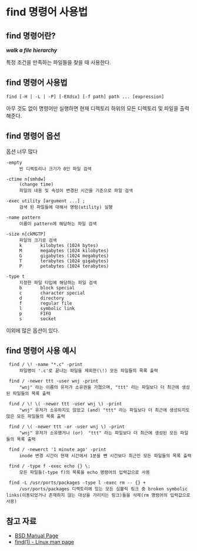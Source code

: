 # find 명령어 사용법

## find 명령어란?

_**walk a file hierarchy**_

특정 조건을 만족하는 파일들을 찾을 때 사용한다.

## find 명령어 사용법
    find [-H | -L | -P] [-EXdsx] [-f path] path ... [expression]

아무 것도 없이 명령어만 실행하면 현재 디렉토리 하위의 모든 디렉토리 및 파일을 출력해준다.

## find 명령어 옵션

옵션 너무 많다

	-empty
		 빈 디렉토리나 크기가 0인 파일 검색

    -ctime n[smhdw]
	     (change time)
		 파일의 내용 및 속성이 변경된 시간을 기준으로 파일 검색

    -exec utility [argument ...] ;
	     검색 된 파일들에 대해서 명렁(utility) 실행
		 
    -name pattern
	     이름이 pattern에 해당하는 파일 검색

    -size n[ckMGTP]
	     파일의 크기로 검색
		 k	     kilobytes (1024 bytes)
	     M	     megabytes (1024 kilobytes)
	     G	     gigabytes (1024 megabytes)
	     T	     terabytes (1024 gigabytes)
	     P	     petabytes (1024 terabytes)

    -type t
	     지정한 파일 타입에 해당하는 파일 검색
	     b	     block special
	     c	     character special
	     d	     directory
	     f	     regular file
	     l	     symbolic link
	     p	     FIFO
	     s	     socket

이외에 많은 옵션이 있다.


## find 명령어 사용 예시

     find / \! -name "*.c" -print
	     파일명이 '.c'로 끝나는 파일을 제외한(\!) 모든 파일들의 목록 출력

     find / -newer ttt -user wnj -print
	     "wnj" 라는 이름의 유저가 소유권을 가졌으며, "ttt" 라는 파일보다 더 최근에 생성된 파일들의 목록 출력 

     find / \! \( -newer ttt -user wnj \) -print
	     "wnj" 유저가 소유하지도 않았고 (and) "ttt" 라는 파일보다 더 최근에 생성되지도 않은 모든 파일들의 목록 출력

     find / \( -newer ttt -or -user wnj	\) -print
	     "wnj" 유저가 소유했거나 (or)  "ttt" 라는 파일보다 더 최근에 생성된 모든 파일들의 목록 출력

     find / -newerct '1	minute ago' -print
	     inode 변경 시간이 현재 시간에서 1분을 뺀 시간보다 최근인 모든 파일들의 목록 출력 

     find / -type f -exec echo {} \;
	     모든 파일들(-type f)의 목록을 echo 명령어의 입력값으로 사용

     find -L /usr/ports/packages -type l -exec rm -- {}	+
	     /usr/ports/packages 디렉토리에 있는 모든 심볼릭 링크 중 broken symbolic links(이동되었거나 존재하지 않는 대상을 가리키는 링크)들을 삭제(rm 명령어의 입력값으로 사용)

## 참고 자료
- [BSD Manual Page](https://www.freebsd.org/cgi/man.cgi?find(1))
- [find(1) - Linux man page](https://linux.die.net/man/1/find)